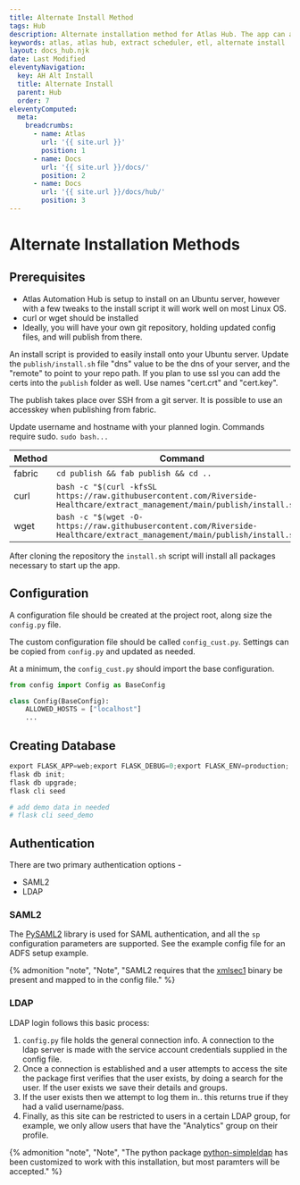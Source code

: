 ```yaml
---
title: Alternate Install Method
tags: Hub
description: Alternate installation method for Atlas Hub. The app can also be installed manually using curl and a python script.
keywords: atlas, atlas hub, extract scheduler, etl, alternate install
layout: docs_hub.njk
date: Last Modified
eleventyNavigation:
  key: AH Alt Install
  title: Alternate Install
  parent: Hub
  order: 7
eleventyComputed:
  meta:
    breadcrumbs:
      - name: Atlas
        url: '{{ site.url }}'
        position: 1
      - name: Docs
        url: '{{ site.url }}/docs/'
        position: 2
      - name: Docs
        url: '{{ site.url }}/docs/hub/'
        position: 3
---
```


# Alternate Installation Methods

## Prerequisites

- Atlas Automation Hub is setup to install on an Ubuntu server, however with a few tweaks to the install script it will work well on most Linux OS.
- curl or wget should be installed
- Ideally, you will have your own git repository, holding updated config files, and will publish from there.

An install script is provided to easily install onto your Ubuntu server. Update the `publish/install.sh` file "dns" value to be the dns of your server, and the "remote" to point to your repo path. If you plan to use ssl you can add the certs into the `publish` folder as well. Use names "cert.crt" and "cert.key".

The publish takes place over SSH from a git server. It is possible to use an accesskey when publishing from fabric.

Update username and hostname with your planned login. Commands require sudo. `sudo bash...`

| Method | Command                                                                                                                      |
| ------ | ---------------------------------------------------------------------------------------------------------------------------- |
| fabric | `cd publish && fab publish && cd ..`                                                                                         |
| curl   | `bash -c "$(curl -kfsSL https://raw.githubusercontent.com/Riverside-Healthcare/extract_management/main/publish/install.sh)"` |
| wget   | `bash -c "$(wget -O- https://raw.githubusercontent.com/Riverside-Healthcare/extract_management/main/publish/install.sh)"`    |

After cloning the repository the `install.sh` script will install all packages necessary to start up the app.

## Configuration

A configuration file should be created at the project root, along size the `config.py` file.

The custom configuration file should be called `config_cust.py`. Settings can be copied from `config.py` and updated as needed.

At a minimum, the `config_cust.py` should import the base configuration.

```py
from config import Config as BaseConfig

class Config(BaseConfig):
    ALLOWED_HOSTS = ["localhost"]
    ...
```

## Creating Database

```python
export FLASK_APP=web;export FLASK_DEBUG=0;export FLASK_ENV=production;
flask db init;
flask db upgrade;
flask cli seed

# add demo data in needed
# flask cli seed_demo
```

## Authentication

There are two primary authentication options -

- SAML2
- LDAP

### SAML2

The [PySAML2](https://pysaml2.readthedocs.io) library is used for SAML authentication, and all the `sp` configuration parameters are supported. See the example config file for an ADFS setup example.

{% admonition
   "note",
   "Note",
   "SAML2 requires that the [xmlsec1](https://pysaml2.readthedocs.io/en/latest/install.html#install-pysaml2) binary be present and mapped to in the config file."
%}

### LDAP

LDAP login follows this basic process:

1. `config.py` file holds the general connection info. A connection to the ldap server is made with the service account credentials supplied in the config file.
2. Once a connection is established and a user attempts to access the site the package first verifies that the user exists, by doing a search for the user. If the user exists we save their details and groups.
3. If the user exists then we attempt to log them in.. this returns true if they had a valid username/pass.
4. Finally, as this site can be restricted to users in a certain LDAP group, for example, we only allow users that have the "Analytics" group on their profile.

{% admonition
   "note",
   "Note",
   "The python package [python-simpleldap](https://github.com/gdub/python-simpleldap) has been customized to work with this installation, but most paramters will be accepted."
%}
